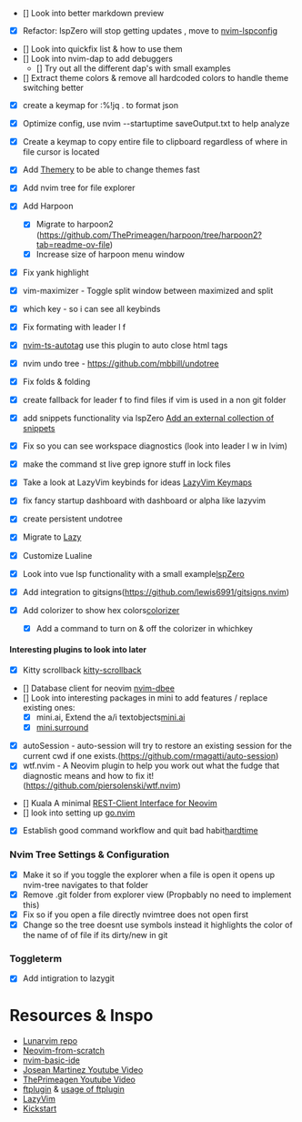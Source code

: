 - [] Look into better markdown preview
- [x] Refactor: lspZero will stop getting updates , move to [nvim-lspconfig](https://github.com/neovim/nvim-lspconfig)
- [] Look into quickfix list & how to use them
- [] Look into nvim-dap to add debuggers
    - [] Try out all the different dap's with small examples
- [] Extract theme colors & remove all hardcoded colors to handle theme switching better  
- [x] create a keymap for :%!jq . to format json
- [x] Optimize config, use nvim --startuptime saveOutput.txt to help analyze
- [x] Create a keymap to copy entire file to clipboard regardless of where in file cursor is located
- [x] Add [Themery](https://github.com/zaldih/themery.nvim) to be able to change themes fast
- [x] Add nvim tree for file explorer
- [x] Add Harpoon
  - [x] Migrate to harpoon2 (https://github.com/ThePrimeagen/harpoon/tree/harpoon2?tab=readme-ov-file)
  - [x] Increase size of harpoon menu window
- [x] Fix yank highlight
- [x] vim-maximizer - Toggle split window between maximized and split
- [x] which key - so i can see all keybinds
- [x] Fix formating with leader l f 
- [x] [nvim-ts-autotag](https://github.com/windwp/nvim-ts-autotag) use this plugin to auto close html tags
- [x] nvim undo tree - https://github.com/mbbill/undotree
- [x] Fix folds & folding
- [x] create fallback for leader f to find files if vim is used in a non git folder
- [x] add snippets functionality via lspZero [Add an external collection of snippets](https://github.com/VonHeikemen/lsp-zero.nvim/blob/v3.x/doc/md/autocomplete.md#add-an-external-collection-of-snippets)
- [x] Fix so you can see workspace diagnostics (look into leader l w in lvim)
- [x] make the command <leader> st live grep ignore stuff in lock files
- [x] Take a look at LazyVim keybinds for ideas [LazyVim Keymaps](https://www.lazyvim.org/keymaps)
- [x] fix fancy startup dashboard with dashboard or alpha like lazyvim
- [x] create persistent undotree
- [x] Migrate to [Lazy](https://github.com/folke/lazy.nvim)
- [x] Customize Lualine
- [x] Look into vue lsp functionality with a small example[lspZero](https://lsp-zero.netlify.app/blog/configure-volar-v2.html)
- [x] Add integration to gitsigns(https://github.com/lewis6991/gitsigns.nvim)

- [x] Add colorizer to show hex colors[colorizer](https://github.com/norcalli/nvim-colorizer.lua)
  - [x] Add a command to turn on & off the colorizer in whichkey

#### Interesting plugins to look into later
- [x] Kitty scrollback [kitty-scrollback](https://github.com/mikesmithgh/kitty-scrollback.nvim)
- [] Database client for neovim [nvim-dbee](https://github.com/kndndrj/nvim-dbee)
- [] Look into interesting packages in mini to add features / replace existing ones:
    - [x] mini.ai, Extend the a/i textobjects[mini.ai](https://github.com/echasnovski/mini.ai)
    - [x] [mini.surround](https://github.com/echasnovski/mini.nvim/blob/main/readmes/mini-surround.md)
- [x] autoSession - auto-session will try to restore an existing session for the current cwd if one exists.(https://github.com/rmagatti/auto-session)
- [x] wtf.nvim - A Neovim plugin to help you work out what the fudge that diagnostic means and how to fix it!(https://github.com/piersolenski/wtf.nvim)
- [] Kuala A minimal [REST-Client Interface for Neovim](https://github.com/mistweaverco/kulala.nvim)
- [] look into setting up [go.nvim](https://github.com/ray-x/go.nvim)
- [x] Establish good command workflow and quit bad habit[hardtime](https://github.com/m4xshen/hardtime.nvim)

### Nvim Tree Settings & Configuration
- [x] Make it so if you toggle the explorer when a file is open it opens up nvim-tree navigates to that folder
- [x] Remove .git folder from explorer view (Propbably no need to implement this)
- [x] Fix so if you open a file directly nvimtree does not open first
- [x] Change so the tree doesnt use symbols instead it highlights the color of the name of of file if its dirty/new in git

### Toggleterm
- [x] Add intigration to lazygit

# Resources & Inspo
* [Lunarvim repo](https://www.lunarvim.org/)
* [Neovim-from-scratch](https://github.com/LunarVim/Neovim-from-scratch)
* [nvim-basic-ide](https://github.com/LunarVim/nvim-basic-ide)
* [Josean Martinez Youtube Video](https://www.youtube.com/watch?v=vdn_pKJUda8&list=LL&index=1)
* [ThePrimeagen Youtube Video](https://www.youtube.com/watch?v=w7i4amO_zaE&list=LL)
* [ftplugin](https://neovim.io/doc/user/filetype.html) & [usage of ftplugin](https://www.reddit.com/r/neovim/comments/x3zp6t/usage_of_afterftplugin_directory_for/)
* [LazyVim](https://www.lazyvim.org/)
* [Kickstart](https://github.com/nvim-lua/kickstart.nvim)
